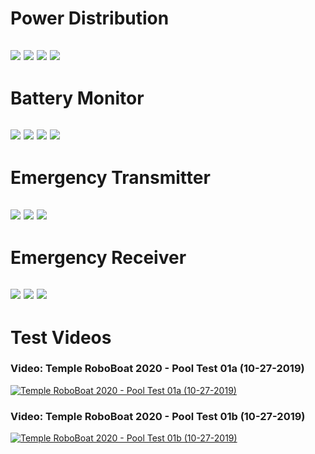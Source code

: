 # Power Distribution #
![](Hardware_PowerDistribution/Hardware_PowerDistribution_ExteriorTop.JPG)
![](Hardware_PowerDistribution/Hardware_PowerDistribution_Interior.JPG)
![](Hardware_PowerDistribution/Hardware_PowerDistribution_ExteriorFront.JPG)
![](Hardware_PowerDistribution/Hardware_PowerDistribution_ExteriorBack.JPG)
---
# Battery Monitor #
![](Hardware_BatteryMonitor/Hardware_BatteryMonitor_Aassembled.JPG)
![](Hardware_BatteryMonitor/Hardware_BatteryMonitor_LowerBoard.JPG)
![](Hardware_BatteryMonitor/Hardware_BatteryMonitor_DisassembledTop.JPG)
![](Hardware_BatteryMonitor/Hardware_BatteryMonitor_DisassembledBottom.jpg)
---
# Emergency Transmitter #
![](Hardware_EmergencyTransmitter/Hardware_EmergencyTransmitter_ExteriorFront.jpg)
![](Hardware_EmergencyTransmitter/Hardware_EmergencyTransmitter_Interior.JPG)
![](Hardware_EmergencyTransmitter/Hardware_EmergencyTransmitter_ExteriorTop.JPG)
---
# Emergency Receiver #
![](Hardware_EmergencyReceiver/Hardware_EmergencyReceiver_Front.JPG)
![](Hardware_EmergencyReceiver/Hardware_EmergencyReceiver_Interior.JPG)
![](Hardware_EmergencyReceiver/Hardware_EmergencyReceiver_Back.JPG)
---
# Test Videos #
### Video: Temple RoboBoat 2020 - Pool Test 01a (10-27-2019) ###
[![Temple RoboBoat 2020 - Pool Test 01a (10-27-2019)](http://img.youtube.com/vi/3CQom3ANsao/0.jpg)](http://www.youtube.com/watch?v=3CQom3ANsao)

### Video: Temple RoboBoat 2020 - Pool Test 01b (10-27-2019) ###
[![Temple RoboBoat 2020 - Pool Test 01b (10-27-2019)](http://img.youtube.com/vi/m9lShAPSa88/0.jpg)](http://www.youtube.com/watch?v=m9lShAPSa88)

